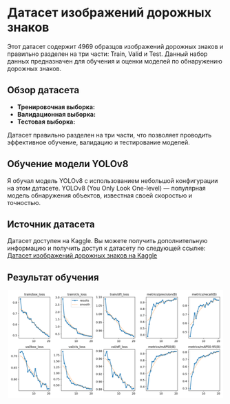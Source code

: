 # Датасет изображений дорожных знаков

Этот датасет содержит 4969 образцов изображений дорожных знаков и правильно разделен на три части: Train, Valid и Test. Данный набор данных предназначен для обучения и оценки моделей по обнаружению дорожных знаков.

## Обзор датасета

- **Тренировочная выборка:**
- **Валидационная выборка:**
- **Тестовая выборка:** 

Датасет правильно разделен на три части, что позволяет проводить эффективное обучение, валидацию и тестирование моделей.

## Обучение модели YOLOv8

Я обучал модель YOLOv8 с использованием небольшой конфигурации на этом датасете. YOLOv8 (You Only Look One-level) — популярная модель обнаружения объектов, известная своей скоростью и точностью.

## Источник датасета

Датасет доступен на Kaggle. Вы можете получить дополнительную информацию и получить доступ к датасету по следующей ссылке: [Датасет изображений дорожных знаков на Kaggle](https://www.kaggle.com/datasets/pkdarabi/cardetection)

## Результат обучения
<div align="center">
  <img src="https://github.com/Lapamore/Kaggle_competitions/blob/main/Traffic%20Signs%20Detection%20(YOLO%20v8)/runs/results.png" alt="Метрики" width="500"/>
</div>
